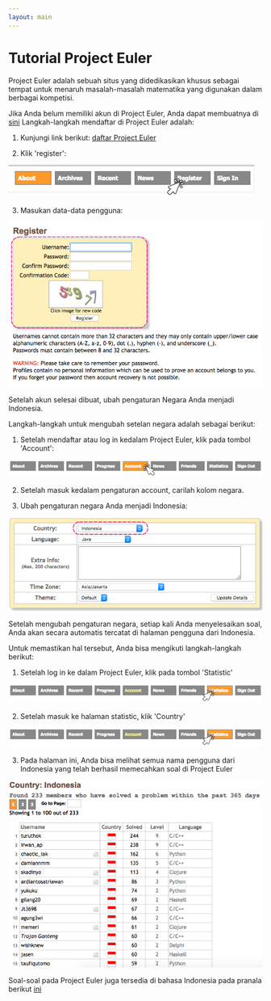 ```yaml
---
layout: main
---
```


# Tutorial Project Euler

Project Euler adalah sebuah situs yang didedikasikan khusus sebagai tempat untuk menaruh masalah-masalah matematika yang digunakan dalam berbagai kompetisi.
  
  Jika Anda belum memiliki akun di Project Euler, Anda dapat membuatnya di [sini](https://projecteuler.net/register)
  Langkah-langkah mendaftar di Project Euler adalah:
  
  1. Kunjungi link berikut: [daftar Project Euler](https://projecteuler.net/register)
  
  2. Klik 'register':
  
  ![Alt](/besutkode/img/tutspe/klikreg.png "klik pada tombol register")
  
  3. Masukan data-data pengguna:
  
  ![Alt](/besutkode/img/tutspe/regis.png "masukan data pengguna")
  
  Setelah akun selesai dibuat, ubah pengaturan Negara Anda menjadi Indonesia.
  
  Langkah-langkah untuk mengubah setelan negara adalah sebagai berikut:
  
  1. Setelah mendaftar atau log in kedalam Project Euler, klik pada tombol 'Account':
  
  ![Alt](/besutkode/img/tutspe/klikacc.png "klik pada tombol account")
  
  2. Setelah masuk kedalam pengaturan account, carilah kolom negara.
  
  3. Ubah pengaturan negara Anda menjadi Indonesia:
  
  ![Alt](/besutkode/img/tutspe/changeindo.png "ubah pengaturan negara")
  
  Setelah mengubah pengaturan negara, setiap kali Anda menyelesaikan soal, Anda akan secara automatis tercatat di halaman pengguna dari Indonesia.
  
  Untuk memastikan hal tersebut, Anda bisa mengikuti langkah-langkah berikut:
  
  1. Setelah log in ke dalam Project Euler, klik pada tombol 'Statistic'
  
  ![Alt](/besutkode/img/tutspe/klikstat.png "klik tombol statistic")
  
  2. Setelah masuk ke halaman statistic, klik 'Country'
  
  ![Alt](/besutkode/img/tutspe/klikstat.png "klik tombol country")
  
  3. Pada halaman ini, Anda bisa melihat semua nama pengguna dari Indonesia yang telah berhasil memecahkan soal di Project Euler
  
  ![Alt](/besutkode/img/tutspe/indolist.png "daftar pengguna dari Indonesia")
  
  Soal-soal pada Project Euler juga tersedia di bahasa Indonesia pada pranala berikut [ini](http://wikimedia-id.github.io/projecteuler/)
